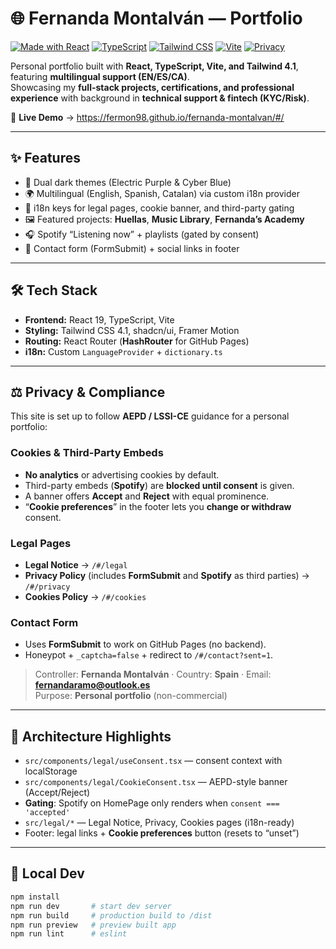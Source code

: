 # 🌐 Fernanda Montalván — Portfolio

[![Made with React](https://img.shields.io/badge/Made%20with-React-61DAFB?logo=react&logoColor=white)](https://react.dev/)
[![TypeScript](https://img.shields.io/badge/TypeScript-3178C6?logo=typescript&logoColor=white)](https://www.typescriptlang.org/)
[![Tailwind CSS](https://img.shields.io/badge/Tailwind%204.1-38B2AC?logo=tailwindcss&logoColor=white)](https://tailwindcss.com/)
[![Vite](https://img.shields.io/badge/Vite-646CFF?logo=vite&logoColor=white)](https://vitejs.dev/)
[![Privacy](https://img.shields.io/badge/Privacy-AEPD%20%26%20LSSI%20ready-4CAF50)](#-privacy--compliance)

Personal portfolio built with **React, TypeScript, Vite, and Tailwind 4.1**, featuring **multilingual support (EN/ES/CA)**.  
Showcasing my **full-stack projects, certifications, and professional experience** with background in **technical support & fintech (KYC/Risk)**.

🔗 **Live Demo** → https://fermon98.github.io/fernanda-montalvan/#/

---

## ✨ Features
- 🎨 Dual dark themes (Electric Purple & Cyber Blue)
- 🌍 Multilingual (English, Spanish, Catalan) via custom i18n provider
- 🧠 i18n keys for legal pages, cookie banner, and third-party gating
- 🖼 Featured projects: **Huellas**, **Music Library**, **Fernanda’s Academy**
- 🎧 Spotify “Listening now” + playlists (gated by consent)
- 📩 Contact form (FormSubmit) + social links in footer

---

## 🛠 Tech Stack
- **Frontend:** React 19, TypeScript, Vite  
- **Styling:** Tailwind CSS 4.1, shadcn/ui, Framer Motion  
- **Routing:** React Router (**HashRouter** for GitHub Pages)  
- **i18n:** Custom `LanguageProvider` + `dictionary.ts`

---

## ⚖️ Privacy & Compliance

This site is set up to follow **AEPD / LSSI-CE** guidance for a personal portfolio:

### Cookies & Third-Party Embeds
- **No analytics** or advertising cookies by default.
- Third-party embeds (**Spotify**) are **blocked until consent** is given.
- A banner offers **Accept** and **Reject** with equal prominence.
- “**Cookie preferences**” in the footer lets you **change or withdraw** consent.

### Legal Pages
- **Legal Notice** → `/#/legal`  
- **Privacy Policy** (includes **FormSubmit** and **Spotify** as third parties) → `/#/privacy`  
- **Cookies Policy** → `/#/cookies`

### Contact Form
- Uses **FormSubmit** to work on GitHub Pages (no backend).  
- Honeypot + `_captcha=false` + redirect to `/#/contact?sent=1`.

> Controller: **Fernanda Montalván** · Country: **Spain** · Email: **fernandaramo@outlook.es**  
> Purpose: **Personal portfolio** (non-commercial)

---

## 🧩 Architecture Highlights

- `src/components/legal/useConsent.tsx` — consent context with localStorage
- `src/components/legal/CookieConsent.tsx` — AEPD-style banner (Accept/Reject)
- **Gating**: Spotify on HomePage only renders when `consent === 'accepted'`
- `src/legal/*` — Legal Notice, Privacy, Cookies pages (i18n-ready)
- Footer: legal links + **Cookie preferences** button (resets to “unset”)

---

## 🧪 Local Dev

```bash
npm install
npm run dev       # start dev server
npm run build     # production build to /dist
npm run preview   # preview built app
npm run lint      # eslint
